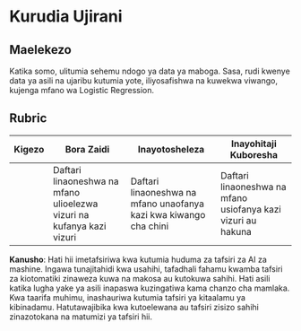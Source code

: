 # Kurudia Ujirani

## Maelekezo

Katika somo, ulitumia sehemu ndogo ya data ya maboga. Sasa, rudi kwenye data ya asili na ujaribu kutumia yote, iliyosafishwa na kuwekwa viwango, kujenga mfano wa Logistic Regression.
## Rubric

| Kigezo  | Bora Zaidi                                                             | Inayotosheleza                                             | Inayohitaji Kuboresha                                      |
| ------- | ---------------------------------------------------------------------- | ---------------------------------------------------------- | ---------------------------------------------------------- |
|         | Daftari linaoneshwa na mfano ulioelezwa vizuri na kufanya kazi vizuri  | Daftari linaoneshwa na mfano unaofanya kazi kwa kiwango cha chini | Daftari linaoneshwa na mfano usiofanya kazi vizuri au hakuna |

**Kanusho**:
Hati hii imetafsiriwa kwa kutumia huduma za tafsiri za AI za mashine. Ingawa tunajitahidi kwa usahihi, tafadhali fahamu kwamba tafsiri za kiotomatiki zinaweza kuwa na makosa au kutokuwa sahihi. Hati asili katika lugha yake ya asili inapaswa kuzingatiwa kama chanzo cha mamlaka. Kwa taarifa muhimu, inashauriwa kutumia tafsiri ya kitaalamu ya kibinadamu. Hatutawajibika kwa kutoelewana au tafsiri zisizo sahihi zinazotokana na matumizi ya tafsiri hii.